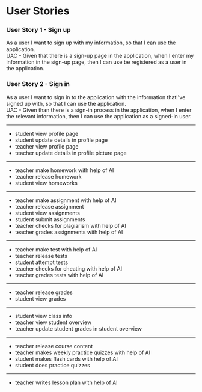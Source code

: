 # User Stories
### User Story 1 - Sign up
As a user I want to sign up with my information, so that I can use the application.\
UAC - Given that there is a sign-up page in the application, when I enter my information in the sign-up page, then I can use be registered as a user in the application.

### User Story 2 - Sign in 
As a user I want to sign in to the application with the information thatI've signed up with, so that I can use the application.\
UAC - Given than there is a sign-in process in the application, when I enter the relevant information, then I can use the application as a signed-in user.
___
- student view profile page
- student update details in profile page
- teacher view profile page
- teacher update details in profile picture page
___
- teacher make homework with help of AI
- teacher release homework
- student view homeworks
___
- teacher make assignment with help of AI
- teacher release assignment
- student view assignments
- student submit assignments
- teacher checks for plagiarism with help of AI
- teacher grades assignments with help of AI
___
- teacher make test with help of AI
- teacher release tests
- student attempt tests
- teacher checks for cheating with help of AI
- teacher grades tests with help of AI
___
- teacher release grades
- student view grades
___
- student view class info
- teacher view student overview
- teacher update student grades in student overview
___
- teacher release course content
- teacher makes weekly practice quizzes with help of AI
- student makes flash cards with help of AI
- student does practice quizzes
___
- teacher writes lesson plan with help of AI
